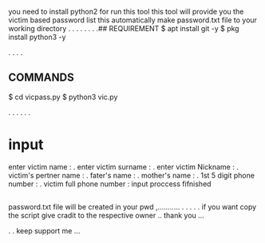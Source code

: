 you need to install python2 for run this tool
this tool will provide you the victim based password list
this automatically make password.txt file to your working directory 
.
.
.
.
.
.
.
.## REQUIREMENT 
 $ apt install git -y
 $ pkg install python3 -y
 
 .
 .
 .
 .
 ## COMMANDS 
 $ cd vicpass.py
 $ python3 vic.py 
 
 .
 .
 .
 .
 .
 .
 # input 
 enter victim name :
 .
 enter victim surname :
 .
 enter victim Nickname :
 .
 victim's pertner name :
 .
 fater's name :
 .
 mother's name :
 .
 1st 5 digit phone number :
 .
 victim full phone number :
  input proccess fifnished 
  ## 
  password.txt file will be created in your pwd ,...........
  .
  .
  .
  .
  .
  if you want copy the script give cradit to the respective owner .. thank you ...
  
  
  .
  .
   keep support me ...
   
